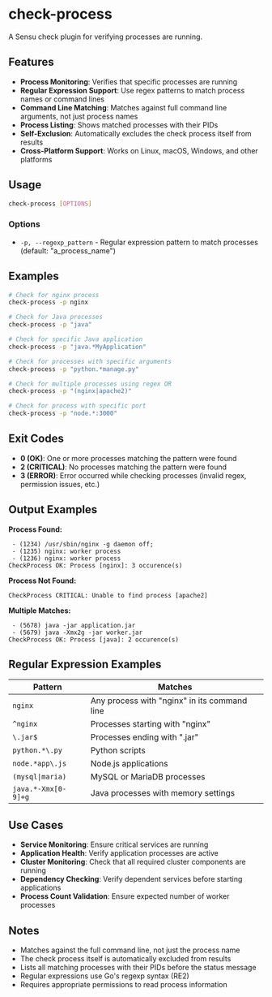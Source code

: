 # check-process

A Sensu check plugin for verifying processes are running.

## Features

- **Process Monitoring**: Verifies that specific processes are running
- **Regular Expression Support**: Use regex patterns to match process names or command lines
- **Command Line Matching**: Matches against full command line arguments, not just process names
- **Process Listing**: Shows matched processes with their PIDs
- **Self-Exclusion**: Automatically excludes the check process itself from results
- **Cross-Platform Support**: Works on Linux, macOS, Windows, and other platforms

## Usage

```bash
check-process [OPTIONS]
```

### Options

- `-p, --regexp_pattern` - Regular expression pattern to match processes (default: "a_process_name")

## Examples

```bash
# Check for nginx process
check-process -p nginx

# Check for Java processes
check-process -p "java"

# Check for specific Java application
check-process -p "java.*MyApplication"

# Check for processes with specific arguments
check-process -p "python.*manage.py"

# Check for multiple processes using regex OR
check-process -p "(nginx|apache2)"

# Check for process with specific port
check-process -p "node.*:3000"
```

## Exit Codes

- **0 (OK)**: One or more processes matching the pattern were found
- **2 (CRITICAL)**: No processes matching the pattern were found
- **3 (ERROR)**: Error occurred while checking processes (invalid regex, permission issues, etc.)

## Output Examples

**Process Found:**
```
 - (1234) /usr/sbin/nginx -g daemon off;
 - (1235) nginx: worker process
 - (1236) nginx: worker process
CheckProcess OK: Process [nginx]: 3 occurence(s)
```

**Process Not Found:**
```
CheckProcess CRITICAL: Unable to find process [apache2]
```

**Multiple Matches:**
```
 - (5678) java -jar application.jar
 - (5679) java -Xmx2g -jar worker.jar
CheckProcess OK: Process [java]: 2 occurence(s)
```

## Regular Expression Examples

| Pattern | Matches |
|---------|---------|
| `nginx` | Any process with "nginx" in its command line |
| `^nginx` | Processes starting with "nginx" |
| `\.jar$` | Processes ending with ".jar" |
| `python.*\.py` | Python scripts |
| `node.*app\.js` | Node.js applications |
| `(mysql\|maria)` | MySQL or MariaDB processes |
| `java.*-Xmx[0-9]+g` | Java processes with memory settings |

## Use Cases

- **Service Monitoring**: Ensure critical services are running
- **Application Health**: Verify application processes are active
- **Cluster Monitoring**: Check that all required cluster components are running
- **Dependency Checking**: Verify dependent services before starting applications
- **Process Count Validation**: Ensure expected number of worker processes

## Notes

- Matches against the full command line, not just the process name
- The check process itself is automatically excluded from results
- Lists all matching processes with their PIDs before the status message
- Regular expressions use Go's regexp syntax (RE2)
- Requires appropriate permissions to read process information